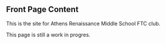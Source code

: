 ## Front Page Content

This is the site for Athens Renaissance Middle School FTC club.

This page is still a work in progres.
